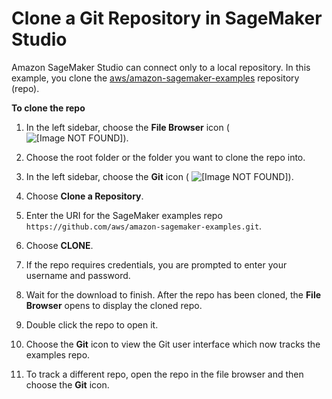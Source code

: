 # Clone a Git Repository in SageMaker Studio<a name="studio-tasks-git"></a>

Amazon SageMaker Studio can connect only to a local repository\. In this example, you clone the [aws/amazon\-sagemaker\-examples](https://github.com/aws/amazon-sagemaker-examples) repository \(repo\)\. 

**To clone the repo**

1. In the left sidebar, choose the **File Browser** icon \( ![\[Image NOT FOUND\]](http://docs.aws.amazon.com/sagemaker/latest/dg/images/icons/File_browser_squid.png)\)\.

1. Choose the root folder or the folder you want to clone the repo into\.

1. In the left sidebar, choose the **Git** icon \( ![\[Image NOT FOUND\]](http://docs.aws.amazon.com/sagemaker/latest/dg/images/icons/Git_squid.png)\)\.

1. Choose **Clone a Repository**\.

1. Enter the URI for the SageMaker examples repo `https://github.com/aws/amazon-sagemaker-examples.git`\.

1. Choose **CLONE**\.

1. If the repo requires credentials, you are prompted to enter your username and password\.

1. Wait for the download to finish\. After the repo has been cloned, the **File Browser** opens to display the cloned repo\.

1. Double click the repo to open it\.

1. Choose the **Git** icon to view the Git user interface which now tracks the examples repo\.

1. To track a different repo, open the repo in the file browser and then choose the **Git** icon\.